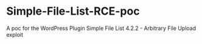 # Simple-File-List-RCE-poc
A poc for the WordPress Plugin Simple File List 4.2.2 - Arbitrary File Upload  exploit
